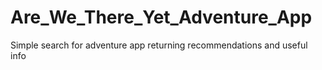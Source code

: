 # Are_We_There_Yet_Adventure_App
Simple search for adventure app returning recommendations and useful info 
